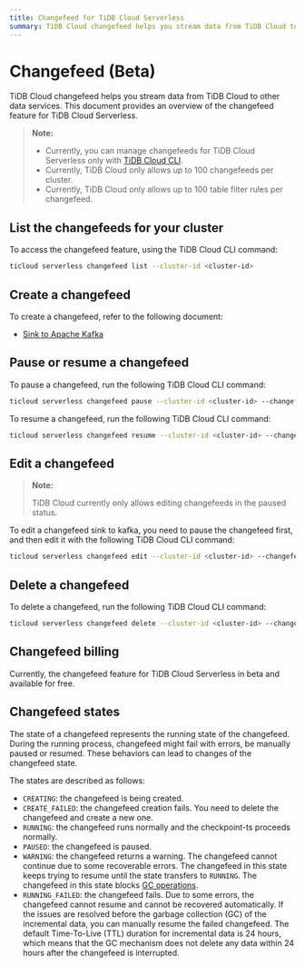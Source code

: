 ```yaml
---
title: Changefeed for TiDB Cloud Serverless
summary: TiDB Cloud changefeed helps you stream data from TiDB Cloud to other data services.
---
```


# Changefeed (Beta)

TiDB Cloud changefeed helps you stream data from TiDB Cloud to other data services. This document provides an overview of the changefeed feature for TiDB Cloud Serverless.

> **Note:**
>
> - Currently, you can manage changefeeds for TiDB Cloud Serverless only with [TiDB Cloud CLI](/tidb-cloud/get-started-with-cli.md).
> - Currently, TiDB Cloud only allows up to 100 changefeeds per cluster.
> - Currently, TiDB Cloud only allows up to 100 table filter rules per changefeed.

## List the changefeeds for your cluster

To access the changefeed feature, using the TiDB Cloud CLI command:

```bash
ticloud serverless changefeed list --cluster-id <cluster-id>
```

## Create a changefeed

To create a changefeed, refer to the following document:

- [Sink to Apache Kafka](/tidb-cloud/serverless-changefeed-sink-to-apache-kafka.md)

## Pause or resume a changefeed

To pause a changefeed, run the following TiDB Cloud CLI command:

```bash
ticloud serverless changefeed pause --cluster-id <cluster-id> --changefeed-id <changefeed-id>
```

To resume a changefeed, run the following TiDB Cloud CLI command:

```bash
ticloud serverless changefeed resume --cluster-id <cluster-id> --changefeed-id <changefeed-id>
```

## Edit a changefeed

> **Note:**
>
> TiDB Cloud currently only allows editing changefeeds in the paused status.

To edit a changefeed sink to kafka, you need to pause the changefeed first, and then edit it with the following TiDB Cloud CLI command:

```bash
ticloud serverless changefeed edit --cluster-id <cluster-id> --changefeed-id <changefeed-id> --name <newname> --kafka <full-specified-kafka> --filter <full-specified-filter>
```

## Delete a changefeed

To delete a changefeed, run the following TiDB Cloud CLI command:

```bash
ticloud serverless changefeed delete --cluster-id <cluster-id> --changefeed-id <changefeed-id>
```

## Changefeed billing

Currently, the changefeed feature for TiDB Cloud Serverless in beta and available for free.

## Changefeed states

The state of a changefeed represents the running state of the changefeed. During the running process, changefeed might fail with errors, be manually paused or resumed. These behaviors can lead to changes of the changefeed state.

The states are described as follows:

- `CREATING`: the changefeed is being created.
- `CREATE_FAILED`: the changefeed creation fails. You need to delete the changefeed and create a new one.
- `RUNNING`: the changefeed runs normally and the checkpoint-ts proceeds normally.
- `PAUSED`: the changefeed is paused.
- `WARNING`: the changefeed returns a warning. The changefeed cannot continue due to some recoverable errors. The changefeed in this state keeps trying to resume until the state transfers to `RUNNING`. The changefeed in this state blocks [GC operations](https://docs.pingcap.com/tidb/stable/garbage-collection-overview).
- `RUNNING_FAILED`: the changefeed fails. Due to some errors, the changefeed cannot resume and cannot be recovered automatically. If the issues are resolved before the garbage collection (GC) of the incremental data, you can manually resume the failed changefeed. The default Time-To-Live (TTL) duration for incremental data is 24 hours, which means that the GC mechanism does not delete any data within 24 hours after the changefeed is interrupted.

